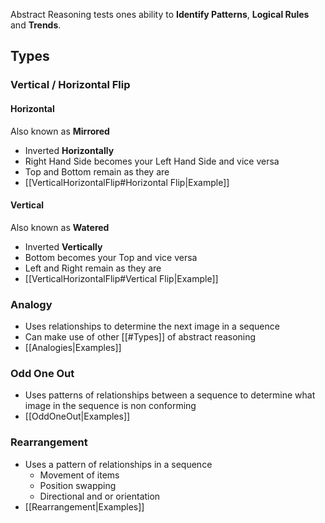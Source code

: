  Abstract Reasoning tests ones ability to **Identify Patterns**, **Logical Rules** and **Trends**.

## Types

### Vertical / Horizontal Flip

#### Horizontal
Also known as **Mirrored**
- Inverted **Horizontally**
- Right Hand Side becomes your Left Hand Side and vice versa
- Top and Bottom remain as they are
- [[VerticalHorizontalFlip#Horizontal Flip|Example]]

#### Vertical
Also known as **Watered**
- Inverted **Vertically**
- Bottom becomes your Top and vice versa
- Left and Right remain as they are
- [[VerticalHorizontalFlip#Vertical Flip|Example]]

### Analogy

- Uses relationships to determine the next image in a sequence
- Can make use of other [[#Types]] of abstract reasoning
- [[Analogies|Examples]]

### Odd One Out

- Uses patterns of relationships between a sequence to determine what image in the sequence is non conforming
- [[OddOneOut|Examples]]

### Rearrangement

- Uses a pattern of relationships in a sequence
	- Movement of items
	- Position swapping
	- Directional and or orientation
- [[Rearrangement|Examples]]